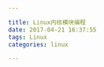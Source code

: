 ```yaml
---

title: Linux内核模块编程
date: 2017-04-21 16:37:55
tags: Linux
categories: linux

---
```









<!--more-->